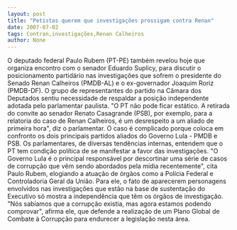 ```yaml
---
layout: post
title: "Petistas querem que investigações prossigam contra Renan"
date: 2007-07-02
tags: Contran,investigações,Renan Calheiros
author: None
---
```

O deputado federal Paulo Rubem (PT-PE) tamb&eacute;m revelou hoje que organiza encontro com o senador Eduardo Suplicy, para discutir o posicionamento partid&aacute;rio nas investiga&ccedil;&otilde;es que sofrem o presidente do Senado Renan Calheiros (PMDB-AL) e o ex-governador Joaquim Roriz (PMDB-DF). 
O grupo de representantes do partido na C&acirc;mara dos Deputados sentiu necessidade de respaldar a posi&ccedil;&atilde;o independente adotada pelo parlamentar paulista. &quot;O PT n&atilde;o pode ficar est&aacute;tico. A retirada do convite ao senador Renato Casagrande (PSB), por exemplo, para a relatoria do caso de Renan Calheiros, &eacute; um desrespeito a um aliado de primeira hora&quot;, diz o parlamentar. O caso &eacute; complicado porque coloca em confronto os dois principais partidos aliados do Governo Lula - PMDB e PSB.
Os parlamentares, de diversas tend&ecirc;ncias internas, entendem que o PT tem condi&ccedil;&atilde;o pol&iacute;tica de se manifestar a favor das investiga&ccedil;&otilde;es. 
&quot;O Governo Lula &eacute; o principal respons&aacute;vel por descortinar uma s&eacute;rie de casos de corrup&ccedil;&atilde;o que v&ecirc;m sendo abordados pela m&iacute;dia recentemente&quot;, cita Paulo Rubem, elogiando a atua&ccedil;&atilde;o de &oacute;rg&atilde;os como a Pol&iacute;cia Federal e Controladoria Geral da Uni&atilde;o. 
Para ele, o fato de aparecerem personagens envolvidos nas investiga&ccedil;&otilde;es que est&atilde;o na base de sustenta&ccedil;&atilde;o do Executivo s&oacute; mostra a independ&ecirc;ncia que t&ecirc;m os &oacute;rg&atilde;os de investiga&ccedil;&atilde;o.
&quot;N&oacute;s sab&iacute;amos que a corrup&ccedil;&atilde;o existia, mas agora estamos podendo comprovar&quot;, afirma ele, que defende a realiza&ccedil;&atilde;o de um Plano Global de Combate &agrave; Corrup&ccedil;&atilde;o para endurecer a legisla&ccedil;&atilde;o nesta &aacute;rea.  